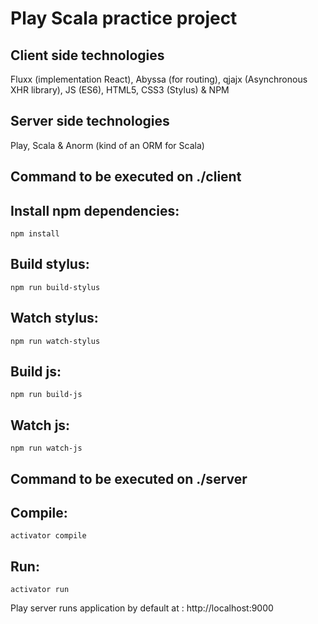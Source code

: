 # Play Scala practice project

## Client side technologies
Fluxx (implementation React), Abyssa (for routing), qjajx (Asynchronous XHR library), JS (ES6), HTML5, CSS3 (Stylus) & NPM 

## Server side technologies
Play, Scala & Anorm (kind of an ORM for Scala)

## Command to be executed on ./client 

## Install npm dependencies:
```
npm install   
```

## Build stylus:
```
npm run build-stylus
```

## Watch stylus:
```
npm run watch-stylus
```

## Build js:
```
npm run build-js
```

## Watch js:
```
npm run watch-js
```
## Command to be executed on ./server

## Compile:
```
activator compile
```

## Run:
```
activator run 
```
Play server runs application by default at : http://localhost:9000

